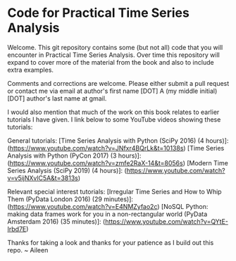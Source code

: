 # Code for Practical Time Series Analysis

Welcome. This git repository contains some (but not all) code that you will encounter in Practical Time Series Analysis. Over time this repository will expand to cover more of the material from the book and also to include extra examples.

Comments and corrections are welcome. Please either submit a pull request or contact me via email at author's first name [DOT] A (my middle initial) [DOT] author's last name at gmail.

I would also mention that much of the work on this book relates to earlier tutorials I have given. I link below to some YouTube videos showing these tutorials:

General tutorials:
[Time Series Analysis with Python (SciPy 2016) (4 hours)]: (https://www.youtube.com/watch?v=JNfxr4BQrLk&t=10138s)
[Time Series Analysis with Python (PyCon 2017) (3 hours)]: (https://www.youtube.com/watch?v=zmfe2RaX-14&t=8056s)
[Modern Time Series Analysis      (SciPy 2019) (4 hours)]: (https://www.youtube.com/watch?v=v5ijNXvlC5A&t=3813s)

Relevant special interest tutorials:
[Irregular Time Series and How to Whip Them (PyData London 2016) (29 minutes)]: (https://www.youtube.com/watch?v=E4NMZyfao2c)
[NoSQL Python: making data frames work for you in a non-rectangular world (PyData Amsterdam 2016) (35 minutes)]: (https://www.youtube.com/watch?v=QYtE-Irbd7E)


Thanks for taking a look and thanks for your patience as I build out this repo. ~ Aileen
